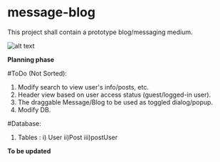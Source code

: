 # message-blog
This project shall contain a prototype blog/messaging medium.

![alt text](https://www.48hourslogo.com/48hourslogo_data/2016/12/22/56725_1482369074.png)



**Planning phase**

#ToDo (Not Sorted):

1) Modify search to view user's info/posts, etc.
2) Header view based on user access status (guest/logged-in user).
3) The draggable Message/Blog to be used as toggled dialog/popup.
4) Modify DB.


#Database: 
1) Tables : 
  i) User
  ii)Post
  iii)postUser


**To be updated**